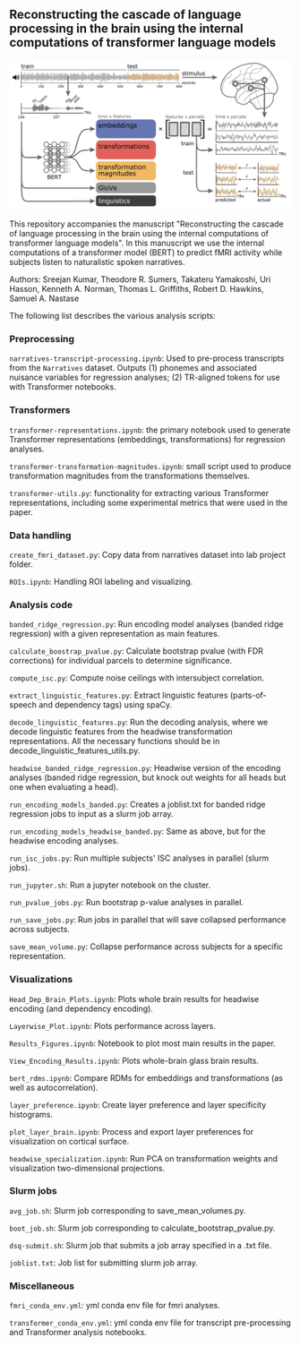 ## Reconstructing the cascade of language processing in the brain using the internal computations of transformer language models

![alt text](https://github.com/tsumers/bert-brains/blob/master/figure_1_github.png?raw=true)

This repository accompanies the manuscript "Reconstructing the cascade of language processing in the brain using the internal computations of transformer language models". In this manuscript we use the internal computations of a transformer model (BERT) to predict fMRI activity while subjects listen to naturalistic spoken narratives.

Authors: Sreejan Kumar, Theodore R. Sumers, Takateru Yamakoshi, Uri Hasson, Kenneth A. Norman, Thomas L. Griffiths, Robert D. Hawkins, Samuel A. Nastase

The following list describes the various analysis scripts:

### Preprocessing
`narratives-transcript-processing.ipynb`: Used to pre-process transcripts from the `Narratives` dataset. Outputs (1) phonemes and associated nuisance variables for regression analyses; (2) TR-aligned tokens for use with Transformer notebooks.


### Transformers
`transformer-representations.ipynb`: the primary notebook used to generate Transformer representations (embeddings, transformations) for regression analyses.  

`transformer-transformation-magnitudes.ipynb`: small script used to produce transformation magnitudes from the transformations themselves.  

`transformer-utils.py`: functionality for extracting various Transformer representations, including some experimental metrics that were used in the paper.  


### Data handling
`create_fmri_dataset.py`: Copy data from narratives dataset into lab project folder.

`ROIs.ipynb`: Handling ROI labeling and visualizing.


### Analysis code
`banded_ridge_regression.py`: Run encoding model analyses (banded ridge regression) with a given representation as main features.

`calculate_boostrap_pvalue.py`: Calculate bootstrap pvalue (with FDR corrections) for individual parcels to determine significance.

`compute_isc.py`: Compute noise ceilings with intersubject correlation.

`extract_linguistic_features.py`: Extract linguistic features (parts-of-speech and dependency tags) using spaCy.

`decode_linguistic_features.py`: Run the decoding analysis, where we decode linguistic features from the headwise transformation representations. All the necessary functions should be in decode_linguistic_features_utils.py.

`headwise_banded_ridge_regression.py`: Headwise version of the encoding analyses (banded ridge regression, but knock out weights for all heads but one when evaluating a head).

`run_encoding_models_banded.py`: Creates a joblist.txt for banded ridge regression jobs to input as a slurm job array.

`run_encoding_models_headwise_banded.py`: Same as above, but for the headwise encoding analyses.

`run_isc_jobs.py`: Run multiple subjects' ISC analyses in parallel (slurm jobs).

`run_jupyter.sh`: Run a jupyter notebook on the cluster.

`run_pvalue_jobs.py`: Run bootstrap p-value analyses in parallel.

`run_save_jobs.py`: Run jobs in parallel that will save collapsed performance across subjects.

`save_mean_volume.py`: Collapse performance across subjects for a specific representation.


### Visualizations
`Head_Dep_Brain_Plots.ipynb`: Plots whole brain results for headwise encoding (and dependency encoding).

`Layerwise_Plot.ipynb`: Plots performance across layers.

`Results_Figures.ipynb`: Notebook to plot most main results in the paper.

`View_Encoding_Results.ipynb`: Plots whole-brain glass brain results.

`bert_rdms.ipynb`: Compare RDMs for embeddings and transformations (as well as autocorrelation).

`layer_preference.ipynb`: Create layer preference and layer specificity histograms.

`plot_layer_brain.ipynb`: Process and export layer preferences for visualization on cortical surface.

`headwise_specialization.ipynb`: Run PCA on transformation weights and visualization two-dimensional projections.


### Slurm jobs
`avg_job.sh`: Slurm job corresponding to save_mean_volumes.py.

`boot_job.sh`: Slurm job corresponding to calculate_bootstrap_pvalue.py.

`dsq-submit.sh`: Slurm job that submits a job array specified in a .txt file.

`joblist.txt`: Job list for submitting slurm job array.


### Miscellaneous
`fmri_conda_env.yml`: yml conda env file for fmri analyses.

`transformer_conda_env.yml`: yml conda env file for transcript pre-processing and Transformer analysis notebooks.
